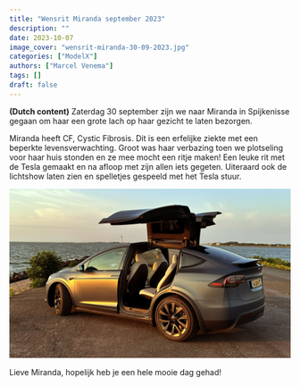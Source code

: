 ```yaml
---
title: "Wensrit Miranda september 2023"
description: ""
date: 2023-10-07
image_cover: "wensrit-miranda-30-09-2023.jpg"
categories: ["ModelX"]
authors: ["Marcel Venema"] 
tags: []
draft: false
---
```


**(Dutch content)**  Zaterdag 30 september zijn we naar Miranda in Spijkenisse gegaan om haar een grote lach op haar gezicht te laten bezorgen.

<!--more-->

Miranda heeft CF, Cystic Fibrosis. Dit is een erfelijke ziekte met een beperkte levensverwachting. Groot was haar verbazing toen we plotseling voor haar huis stonden en ze mee mocht een ritje maken! Een leuke rit met de Tesla gemaakt en na afloop met zijn allen iets gegeten. Uiteraard ook de lichtshow laten zien en spelletjes gespeeld met het Tesla stuur.

 ![image](wensrit-miranda-01.jpg)

Lieve Miranda, hopelijk heb je een hele mooie dag gehad!

&nbsp;  
